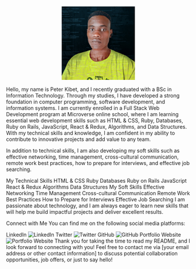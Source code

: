 <p align="center">
  <img src="Montana Profile.jpg" width="200" height="200" />
</p>
Hello, my name is Peter Kibet, and I recently graduated with a BSc in Information Technology. Through my studies, I have developed a strong foundation in computer programming, software development, and information systems. I am currently enrolled in a Full Stack Web Development program at Microverse online school, where I am learning essential web development skills such as HTML & CSS, Ruby, Databases, Ruby on Rails, JavaScript, React & Redux, Algorithms, and Data Structures. With my technical skills and knowledge, I am confident in my ability to contribute to innovative projects and add value to any team.

In addition to technical skills, I am also developing my soft skills such as effective networking, time management, cross-cultural communication, remote work best practices, how to prepare for interviews, and effective job searching.

My Technical Skills
HTML & CSS
Ruby
Databases
Ruby on Rails
JavaScript
React & Redux
Algorithms
Data Structures
My Soft Skills
Effective Networking
Time Management
Cross-cultural Communication
Remote Work Best Practices
How to Prepare for Interviews
Effective Job Searching
I am passionate about technology, and I am always eager to learn new skills that will help me build impactful projects and deliver excellent results.

Connect with Me
You can find me on the following social media platforms:

LinkedIn <img src="linkedin_thumbnail_url" alt="LinkedIn" width="20" height="20">
Twitter <img src="twitter_thumbnail_url" alt="Twitter" width="20" height="20">
GitHub <img src="github_thumbnail_url" alt="GitHub" width="20" height="20">
Portfolio Website <img src="portfolio_thumbnail_url" alt="Portfolio Website" width="20" height="20">
Thank you for taking the time to read my README, and I look forward to connecting with you! Feel free to contact me via [your email address or other contact information] to discuss potential collaboration opportunities, job offers, or just to say hello!
